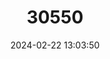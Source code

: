 ---
title: "30550"
category: "Diospyros nodosa"
draft: false
date: 2024-02-22 13:03:50
languages:
  French: ["Bois d'ébène feuilles"]
---